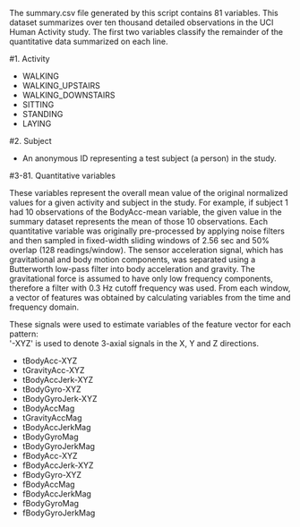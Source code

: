 The summary.csv file generated by this script contains 81 variables.  This dataset summarizes over ten thousand detailed observations in the 
UCI Human Activity study.  The first two variables classify the remainder of the quantitative data summarized on each line.

#1.  Activity
- WALKING
- WALKING_UPSTAIRS
- WALKING_DOWNSTAIRS
- SITTING
- STANDING
- LAYING
  
#2.  Subject
- An anonymous ID representing a test subject (a person) in the study.
  
#3-81.  Quantitative variables
 
These variables represent the overall mean value of the original normalized values for a given activity and subject in the study.  For example, if subject 1 had 10 observations of the BodyAcc-mean variable, the given value in the summary dataset represents the mean of those 10 observations.  Each quantitative variable   was originally pre-processed by applying noise filters and then sampled in fixed-width sliding windows of 2.56 sec and 50% overlap (128 readings/window). The sensor acceleration signal, which has gravitational and body motion components, was separated using a Butterworth low-pass filter into body acceleration and gravity. The gravitational force is assumed to have only low frequency components, therefore a filter with 0.3 Hz cutoff frequency was used. From each window, a vector of features was obtained by calculating variables from the time and frequency domain. 
  
These signals were used to estimate variables of the feature vector for each pattern:  
  '-XYZ' is used to denote 3-axial signals in the X, Y and Z directions.

- tBodyAcc-XYZ
- tGravityAcc-XYZ
- tBodyAccJerk-XYZ
- tBodyGyro-XYZ
- tBodyGyroJerk-XYZ
- tBodyAccMag
- tGravityAccMag
- tBodyAccJerkMag
- tBodyGyroMag
- tBodyGyroJerkMag
- fBodyAcc-XYZ
- fBodyAccJerk-XYZ
- fBodyGyro-XYZ
- fBodyAccMag
- fBodyAccJerkMag
- fBodyGyroMag
- fBodyGyroJerkMag
